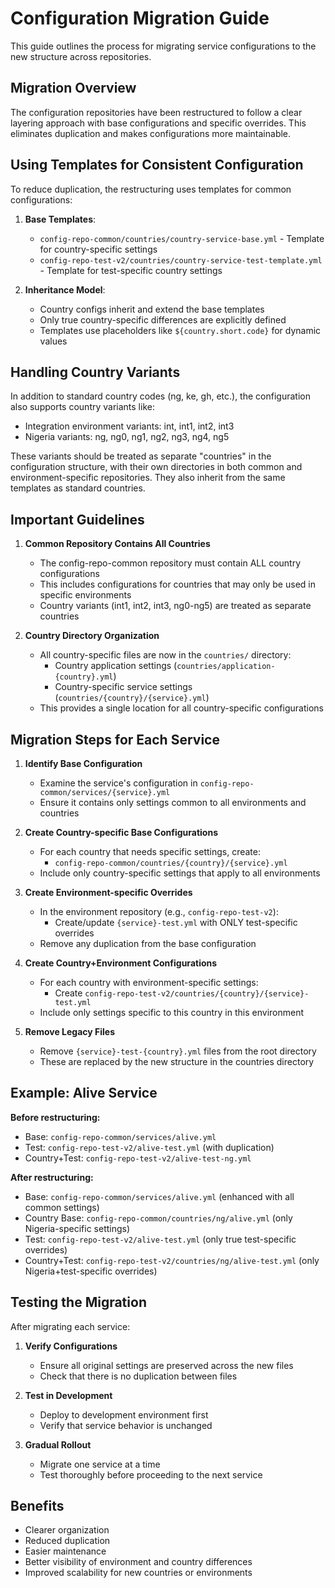 # Configuration Migration Guide

This guide outlines the process for migrating service configurations to the new structure across repositories.

## Migration Overview

The configuration repositories have been restructured to follow a clear layering approach with base configurations and specific overrides. This eliminates duplication and makes configurations more maintainable.

## Using Templates for Consistent Configuration

To reduce duplication, the restructuring uses templates for common configurations:

1. **Base Templates**:
   - `config-repo-common/countries/country-service-base.yml` - Template for country-specific settings
   - `config-repo-test-v2/countries/country-service-test-template.yml` - Template for test-specific country settings

2. **Inheritance Model**:
   - Country configs inherit and extend the base templates
   - Only true country-specific differences are explicitly defined
   - Templates use placeholders like `${country.short.code}` for dynamic values

## Handling Country Variants

In addition to standard country codes (ng, ke, gh, etc.), the configuration also supports country variants like:

- Integration environment variants: int, int1, int2, int3
- Nigeria variants: ng, ng0, ng1, ng2, ng3, ng4, ng5

These variants should be treated as separate "countries" in the configuration structure, with their own directories in both common and environment-specific repositories. They also inherit from the same templates as standard countries.

## Important Guidelines

1. **Common Repository Contains All Countries**
   - The config-repo-common repository must contain ALL country configurations
   - This includes configurations for countries that may only be used in specific environments
   - Country variants (int1, int2, int3, ng0-ng5) are treated as separate countries
   
2. **Country Directory Organization**
   - All country-specific files are now in the `countries/` directory:
     - Country application settings (`countries/application-{country}.yml`)
     - Country-specific service settings (`countries/{country}/{service}.yml`)
   - This provides a single location for all country-specific configurations

## Migration Steps for Each Service

1. **Identify Base Configuration**
   - Examine the service's configuration in `config-repo-common/services/{service}.yml`
   - Ensure it contains only settings common to all environments and countries

2. **Create Country-specific Base Configurations**
   - For each country that needs specific settings, create:
     - `config-repo-common/countries/{country}/{service}.yml`
   - Include only country-specific settings that apply to all environments

3. **Create Environment-specific Overrides**
   - In the environment repository (e.g., `config-repo-test-v2`):
     - Create/update `{service}-test.yml` with ONLY test-specific overrides
   - Remove any duplication from the base configuration

4. **Create Country+Environment Configurations**
   - For each country with environment-specific settings:
     - Create `config-repo-test-v2/countries/{country}/{service}-test.yml`
   - Include only settings specific to this country in this environment

5. **Remove Legacy Files**
   - Remove `{service}-test-{country}.yml` files from the root directory
   - These are replaced by the new structure in the countries directory

## Example: Alive Service

**Before restructuring:**
- Base: `config-repo-common/services/alive.yml` 
- Test: `config-repo-test-v2/alive-test.yml` (with duplication)
- Country+Test: `config-repo-test-v2/alive-test-ng.yml` 

**After restructuring:**
- Base: `config-repo-common/services/alive.yml` (enhanced with all common settings)
- Country Base: `config-repo-common/countries/ng/alive.yml` (only Nigeria-specific settings)
- Test: `config-repo-test-v2/alive-test.yml` (only true test-specific overrides)
- Country+Test: `config-repo-test-v2/countries/ng/alive-test.yml` (only Nigeria+test-specific overrides)

## Testing the Migration

After migrating each service:

1. **Verify Configurations**
   - Ensure all original settings are preserved across the new files
   - Check that there is no duplication between files

2. **Test in Development**
   - Deploy to development environment first
   - Verify that service behavior is unchanged

3. **Gradual Rollout**
   - Migrate one service at a time
   - Test thoroughly before proceeding to the next service

## Benefits

- Clearer organization
- Reduced duplication
- Easier maintenance
- Better visibility of environment and country differences
- Improved scalability for new countries or environments